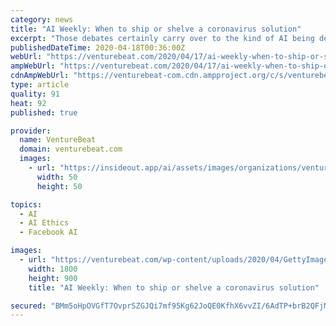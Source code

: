 ```yaml
---
category: news
title: "AI Weekly: When to ship or shelve a coronavirus solution"
excerpt: "Those debates certainly carry over to the kind of AI being deployed right now, and the important question of when a company should ship or shelve a coronavirus solution. A lot of AI is being deployed in the pandemic to save lives and someday soon help us resume daily lives, much of which you’ve been able to read about here. But they aren’t ..."
publishedDateTime: 2020-04-18T00:36:00Z
webUrl: "https://venturebeat.com/2020/04/17/ai-weekly-when-to-ship-or-shelve-a-coronavirus-solution/"
ampWebUrl: "https://venturebeat.com/2020/04/17/ai-weekly-when-to-ship-or-shelve-a-coronavirus-solution/amp/"
cdnAmpWebUrl: "https://venturebeat-com.cdn.ampproject.org/c/s/venturebeat.com/2020/04/17/ai-weekly-when-to-ship-or-shelve-a-coronavirus-solution/amp/"
type: article
quality: 91
heat: 92
published: true

provider:
  name: VentureBeat
  domain: venturebeat.com
  images:
    - url: "https://insideout.app/ai/assets/images/organizations/venturebeat.com-50x50.jpg"
      width: 50
      height: 50

topics:
  - AI
  - AI Ethics
  - Facebook AI

images:
  - url: "https://venturebeat.com/wp-content/uploads/2020/04/GettyImages-1214233667.jpg?fit=1800%2C900&strip=all"
    width: 1800
    height: 900
    title: "AI Weekly: When to ship or shelve a coronavirus solution"

secured: "BMm5oHpOVGfT7OvprSZGJQi7mf95Kg62JoQE0KfhX6vvZI/6AdTP+brB2QFjMba8diaHNz9RoRggyWtTu4xYS3opDWmdUgSwP5dPXY7gVUMq56fXEhKnH4Gg3gVrw0TIsUroGUCTcjB/cecCTncg3vr9cmYCD56TkbUEoubShvbHeL7WlEiJVUR3gvlIY/WcKUobYJuBH7WuK3i5nczuJEqmOg2Ku+ord24xO9m0GwPtIBkBKb4bQVnT4cMrYVhT+s4BPoP1aI9iuUCLXJc4AQj9NuSa82EJr0fL1xOptmnw86CCDtLgYrHnbf60oQLg3vmGdXurdg/aknpiMS7ah54sodMicxGszJZNZIFfg5SCiWqP81WYJ3WF3xmwcUgrkmDr95B+rTh3VXuz7S2r6Wq1RL/oEIGKeIGqXHZL2vLYpxVt2uj8AOLOlbWo8womn0xTY8Jq8LqDbSjz2lx0oMmIq0gVKSqiUFN0YSIEDho=;86cKaTNJ2ggfk1wttQhpyw=="
---
```


